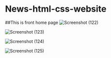 # News-html-css-website

##This is front home page
![Screenshot (122)](https://github.com/ommipatil13/news-html-css-website/assets/53828859/5a9e3704-0b72-4741-834e-beae01b128bf)

![Screenshot (123)](https://github.com/ommipatil13/news-html-css-website/assets/53828859/b69d3998-4c9b-46dc-98ce-9215152d0af2)

![Screenshot (124)](https://github.com/ommipatil13/news-html-css-website/assets/53828859/16870a9f-ba65-4864-b3f3-3e9bd4b56c91)

![Screenshot (125)](https://github.com/ommipatil13/news-html-css-website/assets/53828859/cb08cfdd-8de4-47b3-8264-f1406f5aa37d)
